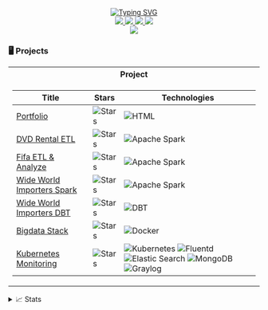 <p align="center">
<a href="https://git.io/typing-svg" target="_blank"><img src="https://readme-typing-svg.demolab.com?font=Fira+Code&pause=1000&width=435&lines=Loi+Nguyen+%7C+Data+Engineer+%7C+GitHub" alt="Typing SVG" /></a>
<br/>

<a href="https://loinguyen3108.github.io/" target="_blank">
    <img src="https://img.shields.io/badge/website-loinguyen3108-brightgreen?style=flat-square">
</a>  
<a href="https://drive.google.com/file/d/1_2Vcv95FsXAwZT361D6bp5wTeG1Edfam/view" target="_blank">
    <img src="https://img.shields.io/badge/PDF-CV-red?style=flat-square&logo=adobe">
</a>  
<a href="https://www.linkedin.com/in/l%E1%BB%A3i-nguy%E1%BB%85n-323080190/" target="_blank">
    <img src="https://img.shields.io/badge/-Linkedin-blue?style=flat-square&logo=linkedin">
</a>
<a href="mailto:ntloic3tbt@gmail.com" target="_blank">
    <img src="https://img.shields.io/badge/-Email-red?style=flat-square&logo=gmail&logoColor=white">
</a>

<br/> 

<!-- <a href="https://github.com/drkostas">
    <img src="https://github-readme-stats.vercel.app/api?username=drkostas&show_icons=true&count_private=true&show_icons=true&hide_border=true&hide_title=true&card_width=300px&hide_rank=true&bg_color=00000000&theme=dracula">
</a> -->

<a href="https://github.com/loinguyen3108" target="_blank">
    <img src="https://github-stats-alpha.vercel.app/api?username=loinguyen3108&cc=22272e&tc=37BCF6&ic=fff&bc=0000">
</a>

</p>

### 🖥️ Projects
<table>
<tr><th>Project</th></tr>
<tr><td>

|Title | Stars | Technologies|
|--|--|--|
| [Portfolio](https://github.com/loinguyen3108/my-portfolio) | <img alt="Stars" src="https://img.shields.io/github/stars/loinguyen3108/my-portfolio?style=flat-square&labelColor=black"/> | ![HTML](https://img.shields.io/badge/HTML5-E34F26?style=for-the-badge&logo=html5&logoColor=white)|
| [DVD Rental ETL](https://github.com/loinguyen3108/dvdrental-etl) | <img alt="Stars" src="https://img.shields.io/github/stars/loinguyen3108/dvdrental-etl?style=flat-square&labelColor=black"/> | ![Apache Spark](https://img.shields.io/badge/Apache_Spark-FFFFFF?style=for-the-badge&logo=apachespark&logoColor=#E35A16)|
| [Fifa ETL & Analyze](https://github.com/loinguyen3108/fifa-etl-analyze) | <img alt="Stars" src="https://img.shields.io/github/stars/loinguyen3108/fifa-etl-analyze?style=flat-square&labelColor=black"/> | ![Apache Spark](https://img.shields.io/badge/Apache_Spark-FFFFFF?style=for-the-badge&logo=apachespark&logoColor=#E35A16)|
| [Wide World Importers Spark](https://github.com/loinguyen3108/Wide-World-Importers-Spark) | <img alt="Stars" src="https://img.shields.io/github/stars/loinguyen3108/Wide-World-Importers-Spark?style=flat-square&labelColor=black"/> | ![Apache Spark](https://img.shields.io/badge/Apache_Spark-FFFFFF?style=for-the-badge&logo=apachespark&logoColor=#E35A16)|
| [Wide World Importers DBT](https://github.com/loinguyen3108/Wide-World-Importers-DBT) | <img alt="Stars" src="https://img.shields.io/github/stars/loinguyen3108/Wide-World-Importers-DBT?style=flat-square&labelColor=black"/> | ![DBT](https://img.shields.io/badge/dbt-FF694B?style=for-the-badge&logo=dbt&logoColor=white)|
| [Bigdata Stack](https://github.com/loinguyen3108/bigdata-stack) | <img alt="Stars" src="https://img.shields.io/github/stars/loinguyen3108/bigdata-stack?style=flat-square&labelColor=black"/> | ![Docker](https://img.shields.io/badge/docker-%230db7ed.svg?style=for-the-badge&logo=docker&logoColor=white)|
| [Kubernetes Monitoring](https://github.com/loinguyen3108/k8s-monitoring) | <img alt="Stars" src="https://img.shields.io/github/stars/loinguyen3108/k8s-monitoring?style=flat-square&labelColor=black"/> | ![Kubernetes](https://img.shields.io/badge/kubernetes-326ce5.svg?&style=for-the-badge&logo=kubernetes&logoColor=white) ![Fluentd](https://img.shields.io/badge/Fluentd-599CD0?style=for-the-badge&logo=fluentd&logoColor=white&labelColor=599CD0) ![Elastic Search](https://img.shields.io/badge/Elastic_Search-005571?style=for-the-badge&logo=elasticsearch&logoColor=white) ![MongoDB](https://img.shields.io/badge/MongoDB-4EA94B?style=for-the-badge&logo=mongodb&logoColor=white) ![Graylog](https://img.shields.io/badge/Graylog-FF3633.svg?style=for-the-badge&logo=Graylog&logoColor=white)|

</td></tr> </table>

<details>
<summary>📈 Stats</summary>
<br>
My Github Stats

![](http://github-profile-summary-cards.vercel.app/api/cards/profile-details?username=loinguyen3108&theme=dracula) 

![](http://github-profile-summary-cards.vercel.app/api/cards/repos-per-language?username=loinguyen3108&theme=dracula) 
![](http://github-profile-summary-cards.vercel.app/api/cards/most-commit-language?username=loinguyen3108&theme=dracula)


<br>
</details>
